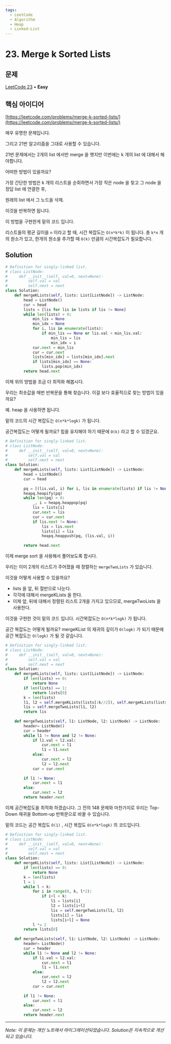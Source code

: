 ```yaml
---
tags:
  - LeetCode
  - Algorithm
  - Heap
  - Linked-List
---
```


# 23. Merge k Sorted Lists

## 문제

[LeetCode 23](https://leetcode.com/problems/merge-k-sorted-lists/) • **Easy**

## 핵심 아이디어

[https://leetcode.com/problems/merge-k-sorted-lists/](https://leetcode.com/problems/merge-k-sorted-lists/)

  

매우 유명한 문제입니다.

그리고 21번 알고리즘을 그대로 사용할 수 있습니다.

21번 문제에서는 2개의 list 에서만 merge 을 햇지만 이번에는 k 개의 list 에 대해서 해야합니다.

어떠한 방법이 있을까요?

가장 간단한 방법은 k 개의 리스트을 순회하면서 가장 작은 node 을 찾고 그 node 을 정답 list 에 연결한 후,

원래의 list 에서 그 노드을 삭제.

이것을 반복하면 됩니다.

이 방법을 구현한게 밑의 코드 입니다.

리스트들의 평균 길이을 `n` 이라고 할 때, 시간 복잡도는 `O(n*k*k)` 이 됩니다. 총 `k*n` 개의 원소가 있고, 한개의 원소을 추가할 때 `O(k)` 만큼의 시간복잡도가 필요합니다.

## Solution

```python
# Definition for singly-linked list.
# class ListNode:
#     def __init__(self, val=0, next=None):
#         self.val = val
#         self.next = next
class Solution:
    def mergeKLists(self, lists: List[ListNode]) -> ListNode:
        head = ListNode()
        cur = head
        lists = [lis for lis in lists if lis != None]
        while len(lists) > 0:
            min_lis = None
            min_idx = None
            for i, lis in enumerate(lists):
                if min_lis == None or lis.val < min_lis.val:
                    min_lis = lis
                    min_idx = i
            cur.next = min_lis
            cur = cur.next
            lists[min_idx] = lists[min_idx].next
            if lists[min_idx] == None:
                lists.pop(min_idx)
        return head.next
```

  

  

이제 위의 방법을 조금 더 최적화 해봅시다.

우리는 최솟값을 매번 반복문을 통해 찾습니다. 이걸 보다 효율적으로 찾는 방법이 있을까요?

예. heap 을 사용하면 됩니다.

밑의 코드의 시간 복잡도는 `O(n*k*logk)` 가 됩니다.

공간복잡도는 어떻게 될까요? 힙을 유지해야 하기 때문에 `O(k)` 라고 할 수 있겠군요.

```python
# Definition for singly-linked list.
# class ListNode:
#     def __init__(self, val=0, next=None):
#         self.val = val
#         self.next = next
class Solution:
    def mergeKLists(self, lists: List[ListNode]) -> ListNode:
        head = ListNode()
        cur = head
        
        pq = [(lis.val, i) for i, lis in enumerate(lists) if lis != None]
        heapq.heapify(pq)
        while len(pq) > 0:
            _, i = heapq.heappop(pq)
            lis = lists[i]
            cur.next = lis
            cur = cur.next
            if lis.next != None:
                lis = lis.next
                lists[i] = lis
                heapq.heappush(pq, (lis.val, i))
            
        return head.next
```

  

이제 merge sort 을 사용해서 풀어보도록 합시다.

우리는 이미 2개의 리스트가 주어졌을 때 정렬하는 `mergeTwoLists` 가 있습니다.

이것을 어떻게 사용할 수 있을까요?

- lists 을 앞, 뒤 절반으로 나눈다.
- 각각에 대해서 mergeKLists 을 한다.
- 이제 앞, 뒤에 대해서 정렬된 리스트 2개을 가지고 있으므로, mergeTwoLists 을 사용한다.

이것을 구현한 것이 밑의 코드 입니다. 시간복잡도는 `O(n*k*logk)` 가 됩니다.

공간 복잡도는 어떻게 될까요? mergeKList 의 재귀의 깊이가 `O(logk)` 가 되기 때문에 공간 복잡도는 `O(logk)` 가 될 것 같습니다.

```python
# Definition for singly-linked list.
# class ListNode:
#     def __init__(self, val=0, next=None):
#         self.val = val
#         self.next = next
class Solution:
    def mergeKLists(self, lists: List[ListNode]) -> ListNode:
        if len(lists) == 0:
            return None
        if len(lists) == 1:
            return lists[0]
        k = len(lists)
        l1, l2 = self.mergeKLists(lists[:k//2]), self.mergeKLists(lists[k//2:])
        lis = self.mergeTwoLists(l1, l2)
        return lis
    
    def mergeTwoLists(self, l1: ListNode, l2: ListNode) -> ListNode:
        header= ListNode()
        cur = header
        while l1 != None and l2 != None:
            if l1.val < l2.val:
                cur.next = l1
                l1 = l1.next
            else:
                cur.next = l2
                l2 = l2.next
            cur = cur.next
        
        if l1 != None:
            cur.next = l1
        else:
            cur.next = l2
        return header.next
```

  

이제 공간복잡도을 최적화 하겠습니다. 그 전의 148 문제와 마찬가지로 우리는 Top-Down 재귀을 Bottom-up 반복문으로 바꿀 수 있습니다.

밑의 코드는 공간 복잡도 `O(1)` , 시간 복잡도 `O(n*k*logk)` 의 코드입니다.

```python
# Definition for singly-linked list.
# class ListNode:
#     def __init__(self, val=0, next=None):
#         self.val = val
#         self.next = next
class Solution:
    def mergeKLists(self, lists: List[ListNode]) -> ListNode:
        if len(lists) == 0:
            return None
        k = len(lists)
        l = 1
        while l < k:
            for i in range(0, k, l*2):
                if i+l < k:
                    l1 = lists[i]
                    l2 = lists[i+l]
                    lis = self.mergeTwoLists(l1, l2)
                    lists[i] = lis
                    lists[i+l] = None
            l *= 2
        return lists[0]
    
    def mergeTwoLists(self, l1: ListNode, l2: ListNode) -> ListNode:
        header= ListNode()
        cur = header
        while l1 != None and l2 != None:
            if l1.val < l2.val:
                cur.next = l1
                l1 = l1.next
            else:
                cur.next = l2
                l2 = l2.next
            cur = cur.next
        
        if l1 != None:
            cur.next = l1
        else:
            cur.next = l2
        return header.next
```

---

*Note: 이 문제는 개인 노트에서 마이그레이션되었습니다. Solution은 지속적으로 개선되고 있습니다.*
